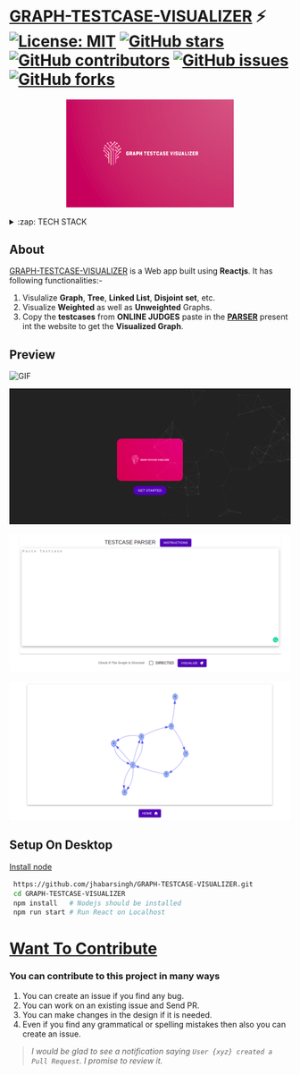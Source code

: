 <!--
### BLOGS
* <a href="https://codeforces.com/blog/entry/90433">Codeforces Blog Link</a>
-->

# [GRAPH-TESTCASE-VISUALIZER](https://graph-testcases-visualizer.web.app/)  ⚡️ [![License: MIT](https://img.shields.io/badge/License-MIT-yellow.svg)](https://github.com/jhabarsingh/GRAPH-TESTCASE-VISUALIZER/blob/main/LICENSE) [![GitHub stars](https://img.shields.io/github/stars/jhabarsingh/GRAPH-TESTCASE-VISUALIZER)](https://github.com/jhabarsingh/GRAPH-TESTCASE-VISUALIZER/stargazers)  [![GitHub contributors](https://img.shields.io/github/contributors/jhabarsingh/GRAPH-TESTCASE-VISUALIZER.svg)](https://github.com/jhabarsingh/GRAPH-TESTCASE-VISUALIZER/graphs/contributors)  [![GitHub issues](https://img.shields.io/github/issues/jhabarsingh/GRAPH-TESTCASE-VISUALIZER.svg)](https://github.com/jhabarsingh/GRAPH-TESTCASE-VISUALIZER/issues) [![GitHub forks](https://img.shields.io/github/forks/jhabarsingh/GRAPH-TESTCASE-VISUALIZER.svg?style=social&label=Fork)](https://GitHub.com/jhabarsingh/GRAPH-TESTCASE-VISUALIZER/network/)

<p align="center">
  <img width="300px" src="https://github.com/jhabarsingh/GRAPH-TESTCASE-VISUALIZER/blob/main/public/graph_testcase_visualizer.png?raw=true" />
</p>
<details>
  <summary>:zap: TECH STACK</summary>
  <br/>
  <div style="display:flex;justify-content:space-around">
   <img title="Reactjs" src="https://icons-for-free.com/iconfiles/png/512/design+development+facebook+framework+mobile+react+icon-1320165723839064798.png" width="50px" height="50px"  style="margin-right:5px;"/>
  <img  title="React hooks" src="https://raw.githubusercontent.com/alDuncanson/react-hooks-snippets/master/icon.png" width="50px" height="50px" style="margin-right:5px;" />
  <img  title="Material UI" src="https://miro.medium.com/max/560/1*jZtQFMYGgMvRkIje-Rm1gQ.png" height="50px"  style="margin-right:5px;"/>
    <img  title="Firebase" src="https://firebase.google.com/images/brand-guidelines/logo-vertical.png" width="50px" height="50px" style="margin-right:5px;"     />
</div>
</details>
  

## About 
  [GRAPH-TESTCASE-VISUALIZER](https://graph-testcases-visualizer.web.app/) is a Web  app built using **Reactjs**. It has following functionalities:-
  1. Visulalize **Graph**, **Tree**, **Linked List**, **Disjoint set**, etc.
  2. Visualize **Weighted** as well as **Unweighted** Graphs.
  3. Copy the **testcases** from **ONLINE JUDGES** paste in the [**PARSER**](https://graph-testcases-visualizer.web.app/testcase) present int the website to get the **Visualized Graph**.
  
 ## Preview
 
 ![GIF](https://github.com/jhabarsingh/GRAPH-TESTCASE-VISUALIZER/blob/main/docs/main_compressed.gif?raw=true)
 
  
 ![Home Page](https://github.com/jhabarsingh/GRAPH-TESTCASE-VISUALIZER/blob/main/docs/home.png?raw=true)
 
 ![Parser Page](https://github.com/jhabarsingh/GRAPH-TESTCASE-VISUALIZER/blob/main/docs/parser.png?raw=true)
 
 ![Graph Visualization Page](https://github.com/jhabarsingh/GRAPH-TESTCASE-VISUALIZER/blob/main/docs/graph_screen.png?raw=true)
  

## Setup On Desktop
[Install node](https://nodejs.org/en/download/) 
```bash
 https://github.com/jhabarsingh/GRAPH-TESTCASE-VISUALIZER.git
 cd GRAPH-TESTCASE-VISUALIZER
 npm install   # Nodejs should be installed
 npm run start # Run React on Localhost
```

# [Want To Contribute](https://medium.com/mindsdb/contributing-to-an-open-source-project-how-to-get-started-6ba812301738)
### You can contribute to this project in many ways
 1. You can create an issue if you find any bug.
 2. You can work on an existing issue and Send PR.
 3. You can make changes in the design if it is needed.
 4. Even if you find any grammatical or spelling mistakes then also you can create an issue.

> *I would be glad to see a notification saying `User {xyz} created a Pull Request`.
I promise to review it.*
